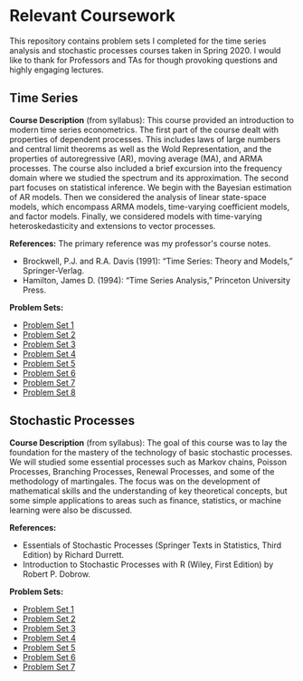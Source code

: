 # Relevant Coursework 

This repository contains problem sets I completed for the time series analysis and stochastic processes courses taken in Spring 2020. I would like to thank for Professors and TAs for though provoking questions and highly engaging lectures. 

## Time Series 

**Course Description** (from syllabus):  This course provided an introduction to modern time series econometrics. The first part of the course dealt with properties of dependent processes. This includes laws of large numbers and central limit theorems as well as the Wold Representation, and the properties of autoregressive (AR), moving average (MA), and ARMA processes. The course also included a brief excursion into the frequency domain where we studied the spectrum and its approximation. The second part focuses on statistical inference. We begin with the Bayesian estimation of AR models. Then we considered the analysis of linear state-space models, which encompass ARMA models, time-varying coefficient models, and factor models. Finally, we considered models with time-varying heteroskedasticity and extensions to vector processes.

**References:** The primary reference was my professor's course notes. 
* Brockwell, P.J. and R.A. Davis (1991): “Time Series: Theory and Models,” Springer-Verlag.
* Hamilton, James D. (1994): “Time Series Analysis,” Princeton University Press.
 
**Problem Sets:**
* [Problem Set 1](https://github.com/danielmpfeffer/coursework/blob/master/time-series/ps1/ps1.pdf)
* [Problem Set 2](https://github.com/danielmpfeffer/coursework/blob/master/time-series/ps2/ps2.pdf)
* [Problem Set 3](https://github.com/danielmpfeffer/coursework/blob/master/time-series/ps3/ps3.pdf)
* [Problem Set 4](https://github.com/danielmpfeffer/coursework/blob/master/time-series/ps4/ps4.pdf)
* [Problem Set 5](https://github.com/danielmpfeffer/coursework/blob/master/time-series/ps5/ps5.pdf)
* [Problem Set 6](https://github.com/danielmpfeffer/coursework/blob/master/time-series/ps6/ps6.pdf)
* [Problem Set 7](https://github.com/danielmpfeffer/coursework/blob/master/time-series/ps7/ps7.pdf)
* [Problem Set 8](https://github.com/danielmpfeffer/coursework/blob/master/time-series/ps8/ps8.pdf)

## Stochastic Processes

**Course Description** (from syllabus): The goal of this course was to lay the foundation for the mastery of the technology of basic stochastic processes. We will studied some essential processes such as Markov chains, Poisson Processes, Branching Processes, Renewal Processes, and some of the methodology of martingales. The focus was on the development of mathematical skills and the understanding of key theoretical concepts, but some simple applications to areas such as finance, statistics, or machine learning were also be discussed.

**References:** 
* Essentials of Stochastic Processes (Springer Texts in Statistics, Third Edition) by Richard Durrett.
*  Introduction to Stochastic Processes with R (Wiley, First Edition) by Robert P. Dobrow. 


**Problem Sets:**
* [Problem Set 1](https://github.com/danielmpfeffer/coursework/blob/master/stochastic-processes/hw1/hw1.pdf)
* [Problem Set 2](https://github.com/danielmpfeffer/coursework/blob/master/stochastic-processes/hw2/hw2.pdf)
* [Problem Set 3](https://github.com/danielmpfeffer/coursework/blob/master/stochastic-processes/hw3/hw3.pdf)
* [Problem Set 4](https://github.com/danielmpfeffer/coursework/blob/master/stochastic-processes/hw4/hw4.pdf)
* [Problem Set 5](https://github.com/danielmpfeffer/coursework/blob/master/stochastic-processes/hw5/hw5.pdf)
* [Problem Set 6](https://github.com/danielmpfeffer/coursework/blob/master/stochastic-processes/hw6/hw6.pdf)
* [Problem Set 7](https://github.com/danielmpfeffer/coursework/blob/master/stochastic-processes/hw7/hw7.pdf)